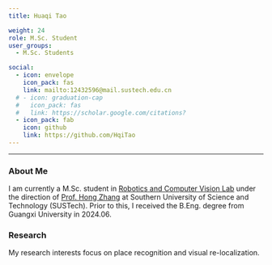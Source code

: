 ```yaml
---
title: Huaqi Tao

weight: 24
role: M.Sc. Student
user_groups:
  - M.Sc. Students

social:
  - icon: envelope 
    icon_pack: fas
    link: mailto:12432596@mail.sustech.edu.cn
  # - icon: graduation-cap 
  #   icon_pack: fas
  #   link: https://scholar.google.com/citations?
  - icon_pack: fab
    icon: github
    link: https://github.com/HqiTao
---
```

---
### About Me

I am currently a M.Sc. student in [Robotics and Computer Vision Lab](https://rcvlab.eee.sustech.edu.cn/) under the direction of [Prof. Hong Zhang](https://www.sustech.edu.cn/zh/faculties/zhanghong.html) at Southern University of Science and Technology (SUSTech). Prior to this, I received the B.Eng. degree from Guangxi University in 2024.06.

### Research

My research interests focus on place recognition and visual re-localization.
